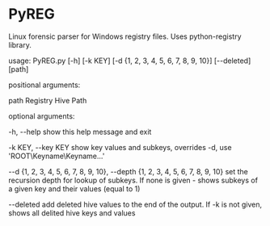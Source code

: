 # PyREG
Linux forensic parser for Windows registry files. Uses python-registry library.

usage: PyREG.py [-h] [-k KEY] [-d {1, 2, 3, 4, 5, 6, 7, 8, 9, 10}] [--deleted] [path]

positional arguments:

  path               Registry Hive Path

optional arguments:

  -h, --help         show this help message and exit
  
  -k KEY, --key KEY  show key values and subkeys, overrides -d, use
                     'ROOT\Keyname\Keyname\...'
                     
  --d {1, 2, 3, 4, 5, 6, 7, 8, 9, 10}, --depth {1, 2, 3, 4, 5, 6, 7, 8, 9, 10}
                     set the recursion depth for lookup of subkeys. If none 
                     is given - shows subkeys of a given key and their 
                     values (equal to 1)
                     
  --deleted          add deleted hive values to the end of the output. If 
                     -k is not given, shows all delited hive keys and values
